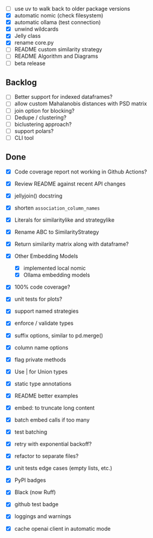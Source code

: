 - [ ] use uv to walk back to older package versions
- [X] automatic nomic (check filesystem)
- [X] automatic ollama (test connection)
- [X] unwind wildcards
- [X] Jelly class
- [X] rename core.py
- [ ] README custom similarity strategy
- [ ] README Algorithm and Diagrams
- [ ] beta release

Backlog
-------

- [ ] Better support for indexed dataframes?
- [ ] allow custom Mahalanobis distances with PSD matrix
- [ ] join option for blocking?
- [ ] Dedupe / clustering?
- [ ] biclustering approach?
- [ ] support polars?
- [ ] CLI tool

Done
----

- [X] Code coverage report not working in Github Actions?
- [X] Review README against recent API changes
- [X] jellyjoin() docstring
- [X] shorten `association_column_names`
- [X] Literals for similaritylike and strategylike
- [X] Rename ABC to SimilarityStrategy
- [X] Return similarity matrix along with dataframe?
- [X] Other Embedding Models
    - [X] implemented local nomic
    - [X] Ollama embedding models
- [X] 100% code coverage?
- [X] unit tests for plots?

- [X] support named strategies
- [X] enforce / validate types
- [X] suffix options, similar to pd.merge()
- [X] column name options
- [X] flag private methods
- [X] Use | for Union types

- [X] static type annotations
- [X] README better examples
- [X] embed: to truncate long content
- [X] batch embed calls if too many
- [X] test batching
- [X] retry with exponential backoff?
- [X] refactor to separate files?
- [X] unit tests edge cases (empty lists, etc.)
- [x] PyPI badges
- [X] Black (now Ruff)
- [X] github test badge
- [X] loggings and warnings
- [X] cache openai client in automatic mode
